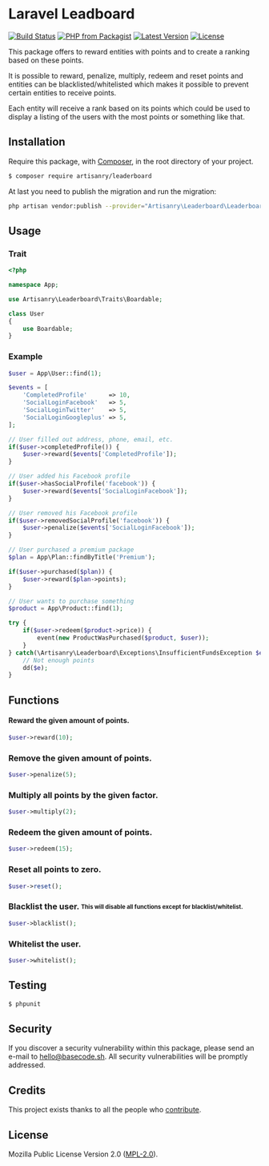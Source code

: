 # Laravel Leadboard

[![Build Status](https://img.shields.io/travis/artisanry/Leaderboard/master.svg?style=flat-square)](https://travis-ci.org/artisanry/Leaderboard)
[![PHP from Packagist](https://img.shields.io/packagist/php-v/artisanry/leaderboard.svg?style=flat-square)]()
[![Latest Version](https://img.shields.io/github/release/artisanry/Leaderboard.svg?style=flat-square)](https://github.com/artisanry/Leaderboard/releases)
[![License](https://img.shields.io/packagist/l/artisanry/Leaderboard.svg?style=flat-square)](https://packagist.org/packages/artisanry/Leaderboard)

This package offers to reward entities with points and to create a ranking based on these points.

It is possible to reward, penalize, multiply, redeem and reset points and entities can be blacklisted/whitelisted which makes it possible to prevent certain entities to receive points.

Each entity will receive a rank based on its points which could be used to display a listing of the users with the most points or something like that.

## Installation

Require this package, with [Composer](https://getcomposer.org/), in the root directory of your project.

``` bash
$ composer require artisanry/leaderboard
```

At last you need to publish the migration and run the migration:

```bash
php artisan vendor:publish --provider="Artisanry\Leaderboard\LeaderboardServiceProvider" && php artisan migrate
```

## Usage

### Trait

```php
<?php

namespace App;

use Artisanry\Leaderboard\Traits\Boardable;

class User
{
    use Boardable;
}
```

### Example

``` php
$user = App\User::find(1);

$events = [
    'CompletedProfile'      => 10,
    'SocialLoginFacebook'   => 5,
    'SocialLoginTwitter'    => 5,
    'SocialLoginGoogleplus' => 5,
];

// User filled out address, phone, email, etc.
if($user->completedProfile()) {
    $user->reward($events['CompletedProfile']);
}

// User added his Facebook profile
if($user->hasSocialProfile('facebook')) {
    $user->reward($events['SocialLoginFacebook']);
}

// User removed his Facebook profile
if($user->removedSocialProfile('facebook')) {
    $user->penalize($events['SocialLoginFacebook']);
}

// User purchased a premium package
$plan = App\Plan::findByTitle('Premium');

if($user->purchased($plan)) {
    $user->reward($plan->points);
}

// User wants to purchase something
$product = App\Product::find(1);

try {
    if($user->redeem($product->price)) {
        event(new ProductWasPurchased($product, $user));
    }
} catch(\Artisanry\Leaderboard\Exceptions\InsufficientFundsException $e) {
    // Not enough points
    dd($e);
}
```

## Functions

#### Reward the given amount of points.
``` php
$user->reward(10);
```

### Remove the given amount of points.
``` php
$user->penalize(5);
```

### Multiply all points by the given factor.
``` php
$user->multiply(2);
```

### Redeem the given amount of points.
``` php
$user->redeem(15);
```

### Reset all points to zero.
``` php
$user->reset();
```

### Blacklist the user. <sub><sup>This will disable all functions except for blacklist/whitelist.</sub></sup>
``` php
$user->blacklist();
```

### Whitelist the user.
``` php
$user->whitelist();
```

## Testing

``` bash
$ phpunit
```

## Security

If you discover a security vulnerability within this package, please send an e-mail to hello@basecode.sh. All security vulnerabilities will be promptly addressed.

## Credits

This project exists thanks to all the people who [contribute](../../contributors).

## License

Mozilla Public License Version 2.0 ([MPL-2.0](./LICENSE)).
